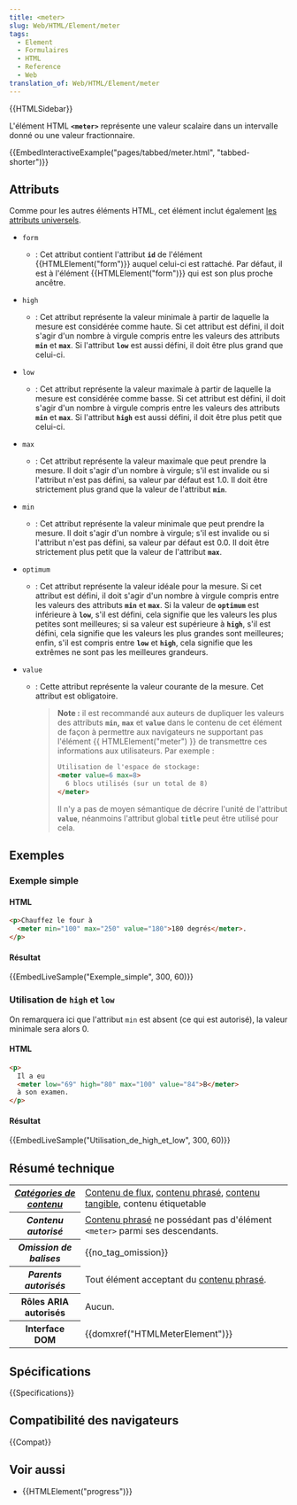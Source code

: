 ```yaml
---
title: <meter>
slug: Web/HTML/Element/meter
tags:
  - Element
  - Formulaires
  - HTML
  - Reference
  - Web
translation_of: Web/HTML/Element/meter
---
```


{{HTMLSidebar}}

L'élément HTML **`<meter>`** représente une valeur scalaire dans un intervalle donné ou une valeur fractionnaire.

{{EmbedInteractiveExample("pages/tabbed/meter.html", "tabbed-shorter")}}

## Attributs

Comme pour les autres éléments HTML, cet élément inclut également [les attributs universels](/fr/docs/Web/HTML/Attributs_universels).

- `form`
  - : Cet attribut contient l'attribut **`id`** de l'élément {{HTMLElement("form")}} auquel celui-ci est rattaché. Par défaut, il est à l'élément {{HTMLElement("form")}} qui est son plus proche ancêtre.
- `high`
  - : Cet attribut représente la valeur minimale à partir de laquelle la mesure est considérée comme haute. Si cet attribut est défini, il doit s'agir d'un nombre à virgule compris entre les valeurs des attributs **`min`** et **`max`**. Si l'attribut **`low`** est aussi défini, il doit être plus grand que celui-ci.
- `low`
  - : Cet attribut représente la valeur maximale à partir de laquelle la mesure est considérée comme basse. Si cet attribut est défini, il doit s'agir d'un nombre à virgule compris entre les valeurs des attributs **`min`** et **`max`**. Si l'attribut **`high`** est aussi défini, il doit être plus petit que celui-ci.
- `max`
  - : Cet attribut représente la valeur maximale que peut prendre la mesure. Il doit s'agir d'un nombre à virgule; s'il est invalide ou si l'attribut n'est pas défini, sa valeur par défaut est 1.0. Il doit être strictement plus grand que la valeur de l'attribut **`min`**.
- `min`
  - : Cet attribut représente la valeur minimale que peut prendre la mesure. Il doit s'agir d'un nombre à virgule; s'il est invalide ou si l'attribut n'est pas défini, sa valeur par défaut est 0.0. Il doit être strictement plus petit que la valeur de l'attribut **`max`**.
- `optimum`
  - : Cet attribut représente la valeur idéale pour la mesure. Si cet attribut est défini, il doit s'agir d'un nombre à virgule compris entre les valeurs des attributs **`min`** et **`max`**. Si la valeur de **`optimum`** est inférieure à **`low`**, s'il est défini, cela signifie que les valeurs les plus petites sont meilleures; si sa valeur est supérieure à **`high`**, s'il est défini, cela signifie que les valeurs les plus grandes sont meilleures; enfin, s'il est compris entre **`low`** et **`high`**, cela signifie que les extrêmes ne sont pas les meilleures grandeurs.
- `value`

  - : Cette attribut représente la valeur courante de la mesure. Cet attribut est obligatoire.

    > **Note :** il est recommandé aux auteurs de dupliquer les valeurs des attributs **`min`,** **`max`** et **`value`** dans le contenu de cet élément de façon à permettre aux navigateurs ne supportant pas l'élément {{ HTMLElement("meter") }} de transmettre ces informations aux utilisateurs. Par exemple :
    >
    > ```html
    > Utilisation de l'espace de stockage:
    > <meter value=6 max=8>
    >   6 blocs utilisés (sur un total de 8)
    > </meter>
    > ```
    >
    > Il n'y a pas de moyen sémantique de décrire l'unité de l'attribut **`value`**, néanmoins l'attribut global **`title`** peut être utilisé pour cela.

## Exemples

### Exemple simple

#### HTML

```html
<p>Chauffez le four à
  <meter min="100" max="250" value="180">180 degrés</meter>.
</p>
```

#### Résultat

{{EmbedLiveSample("Exemple_simple", 300, 60)}}

### Utilisation de `high` et `low`

On remarquera ici que l'attribut `min` est absent (ce qui est autorisé), la valeur minimale sera alors 0.

#### HTML

```html
<p>
  Il a eu
  <meter low="69" high="80" max="100" value="84">B</meter>
  à son examen.
</p>
```

#### Résultat

{{EmbedLiveSample("Utilisation_de_high_et_low", 300, 60)}}

## Résumé technique

<table class="properties">
  <tbody>
    <tr>
      <th scope="row">
        <dfn
          ><a href="/fr/docs/Web/HTML/Catégorie_de_contenu"
            >Catégories de contenu</a
          ></dfn
        >
      </th>
      <td>
        <a href="/fr/docs/Web/HTML/Catégorie_de_contenu#Contenu_de_flux"
          >Contenu de flux</a
        >,
        <a
          href="/fr/docs/Web/HTML/Catégorie_de_contenu#Contenu_phras.C3.A9"
          >contenu phrasé</a
        >,
        <a href="/fr/docs/Web/HTML/Catégorie_de_contenu#Contenu_tangible"
          >contenu tangible</a
        >, contenu étiquetable
      </td>
    </tr>
    <tr>
      <th scope="row"><dfn>Contenu autorisé</dfn></th>
      <td>
        <a
          href="/fr/docs/Web/HTML/Catégorie_de_contenu#Contenu_phras.C3.A9"
          >Contenu phrasé</a
        >
        ne possédant pas d'élément <code>&#x3C;meter></code> parmi ses
        descendants.
      </td>
    </tr>
    <tr>
      <th scope="row"><dfn>Omission de balises</dfn></th>
      <td>{{no_tag_omission}}</td>
    </tr>
    <tr>
      <th scope="row"><dfn>Parents autorisés</dfn></th>
      <td>
        Tout élément acceptant du
        <a
          href="/fr/docs/Web/HTML/Catégorie_de_contenu#Contenu_phras.C3.A9"
          >contenu phrasé</a
        >.
      </td>
    </tr>
    <tr>
      <th scope="row">Rôles ARIA autorisés</th>
      <td>Aucun.</td>
    </tr>
    <tr>
      <th scope="row">Interface DOM</th>
      <td>{{domxref("HTMLMeterElement")}}</td>
    </tr>
  </tbody>
</table>

## Spécifications

{{Specifications}}

## Compatibilité des navigateurs

{{Compat}}

## Voir aussi

- {{HTMLElement("progress")}}

